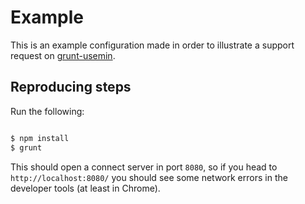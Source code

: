 # Example

This is an example configuration made in order to illustrate a support request on [grunt-usemin](https://github.com/yeoman/grunt-usemin).

## Reproducing steps

Run the following:

```sh

$ npm install
$ grunt
```

This should open a connect server in port ```8080```, so if you head to ```http://localhost:8080/``` you should see some network errors in the developer tools (at least in Chrome).
